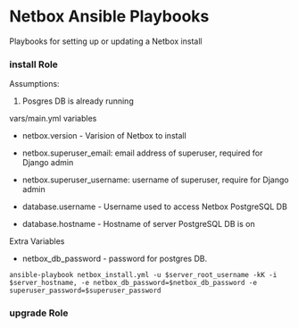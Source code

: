 # Netbox Ansible Playbooks

Playbooks for setting up or updating a Netbox install

### install Role

Assumptions:

1. Posgres DB is already running 

vars/main.yml variables

* netbox.version - Varision of Netbox to install
* netbox.superuser_email: email address of superuser, required for Django admin
* netbox.superuser_username: username of superuser, require for Django admin

* database.username - Username used to access Netbox PostgreSQL DB
* database.hostname - Hostname of server PostgreSQL DB is on


Extra Variables

* netbox_db_password - password for postgres DB.  

```
ansible-playbook netbox_install.yml -u $server_root_username -kK -i $server_hostname, -e netbox_db_password=$netbox_db_password -e superuser_password=$superuser_password
```

### upgrade Role



